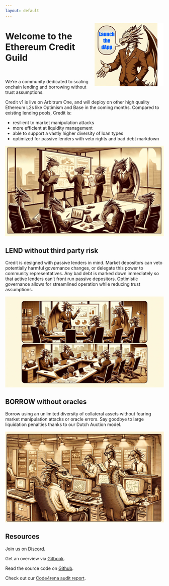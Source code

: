 ```yaml
---
layout: default
---
```


<img align="right" width="20" height="200" src="assets/aligner.png" alt="Launch the dApp">

<p>
  <a href="https://app.creditguild.org" title="Launch the dApp">
    <img align="right" width="200" height="200" src="assets/launch.jpg" alt="Launch the dApp">
  </a>
</p>

# Welcome to the Ethereum Credit Guild

<br>

We’re a community dedicated to scaling onchain lending and borrowing without trust assumptions.

Credit v1 is live on Arbitrum One, and will deploy on other high quality Ethereum L2s like Optimism and Base in the coming months. Compared to existing lending pools, Credit is:

* resilient to market manipulation attacks
* more efficient at liquidity management
* able to support a vastly higher diversity of loan types
* optimized for passive lenders with veto rights and bad debt markdown

![img](assets/guildmeeting.webp)

## LEND without third party risk
Credit is designed with passive lenders in mind. Market depositors can veto potentially harmful governance changes, or delegate this power to community representatives. Any bad debt is marked down immediately so that active lenders can’t front run passive depositors. Optimistic governance allows for streamlined operation while reducing trust assumptions.

![img](assets/presentation.webp)

## BORROW without oracles
Borrow using an unlimited diversity of collateral assets without fearing market manipulation attacks or oracle errors. Say goodbye to large liquidation penalties thanks to our Dutch Auction model. 

![img](assets/lab.webp)

## Resources

Join us on [Discord](https://discord.gg/48hJGuVKHS).

Get an overview via [Gitbook](https://credit-guild.gitbook.io/introduction).

Read the source code on [Github](https://github.com/volt-protocol/ethereum-credit-guild).

Check out our [Code4rena audit report](https://github.com/code-423n4/2023-12-ethereumcreditguild-findings/blob/main/report.md).

